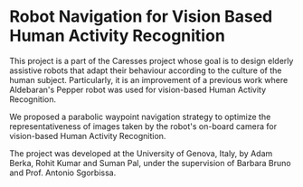 # Robot Navigation for Vision Based Human Activity Recognition
This project is a part of the Caresses project whose goal is to design elderly assistive robots that adapt their behaviour according to the culture of the human subject. Particularly, it is an improvement of a previous work where Aldebaran's Pepper robot was used for vision-based Human Activity Recognition.

We proposed a parabolic waypoint navigation strategy to optimize the representativeness of images taken by the robot's on-board camera for vision-based Human Activity Recognition.

The project was developed at the University of Genova, Italy, by Adam Berka, Rohit Kumar and Suman Pal, under the supervision of Barbara Bruno and Prof. Antonio Sgorbissa.
